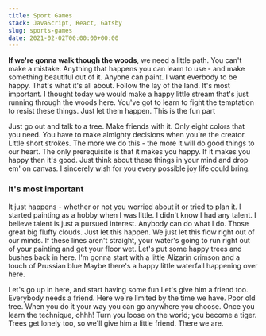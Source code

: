 ```yaml
---
title: Sport Games
stack: JavaScript, React, Gatsby
slug: sports-games
date: 2021-02-02T00:00:00+00:00
---
```


**If we're gonna walk though the woods**, we need a little path. You can't make a mistake. Anything that happens you can learn to use - and make something beautiful out of it. Anyone can paint. I want everbody to be happy. That's what it's all about. Follow the lay of the land. It's most important. I thought today we would make a happy little stream that's just running through the woods here. You've got to learn to fight the temptation to resist these things. Just let them happen. This is the fun part

Just go out and talk to a tree. Make friends with it. Only eight colors that you need. You have to make almighty decisions when you're the creator. Little short strokes. The more we do this - the more it will do good things to our heart. The only prerequisite is that it makes you happy. If it makes you happy then it's good. Just think about these things in your mind and drop em' on canvas. I sincerely wish for you every possible joy life could bring.

### It's most important

It just happens - whether or not you worried about it or tried to plan it. I started painting as a hobby when I was little. I didn't know I had any talent. I believe talent is just a pursued interest. Anybody can do what I do. Those great big fluffy clouds. Just let this happen. We just let this flow right out of our minds. If these lines aren't straight, your water's going to run right out of your painting and get your floor wet. Let's put some happy trees and bushes back in here. I'm gonna start with a little Alizarin crimson and a touch of Prussian blue Maybe there's a happy little waterfall happening over here.

Let's go up in here, and start having some fun Let's give him a friend too. Everybody needs a friend. Here we're limited by the time we have. Poor old tree. When you do it your way you can go anywhere you choose. Once you learn the technique, ohhh! Turn you loose on the world; you become a tiger. Trees get lonely too, so we'll give him a little friend. There we are.